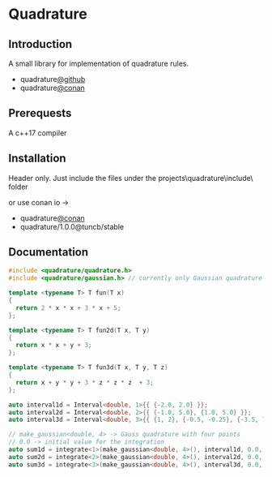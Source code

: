 ﻿Quadrature
=======
Introduction
-----------
A small library for implementation of quadrature rules.

* quadrature[@github](https://github.com/onezeroplus/Quadrature "")
* quadrature[@conan](https://dl.bintray.com/tuncb/stable)

Prerequests
----------
A c++17 compiler

Installation
------
Header only. Just include the files under the projects\quadrature\include\ folder

or use conan io -> 
* quadrature[@conan](https://dl.bintray.com/tuncb/stable)
* quadrature/1.0.0@tuncb/stable

Documentation
-----------
```cpp
#include <quadrature/quadrature.h>
#include <quadrature/gaussian.h> // currently only Gaussian quadrature with up to 6 points is available.

template <typename T> T fun(T x) 
{ 
  return 2 * x * x + 3 * x + 5; 
};

template <typename T> T fun2d(T x, T y)
{
  return x * x + y + 3;
};

template <typename T> T fun3d(T x, T y, T z)
{
  return x + y * y + 3 * z * z * z  + 3;
};

auto interval1d = Interval<double, 1>{{ {-2.0, 2.0} }};
auto interval2d = Interval<double, 2>{{ {-1.0, 5.0}, {1.0, 5.0} }};
auto interval3d = Interval<double, 3>{{ {1, 2}, {-0.5, -0.25}, {-3.5, 7.5} }};

// make_gaussian<double, 4> -> Gauss quadrature with four points
// 0.0 -> initial value for the integration
auto sum1d = integrate<1>(make_gaussian<double, 4>(), interval1d, 0.0, fun<double>)
auto sum2d = integrate<2>(make_gaussian<double, 4>(), interval2d, 0.0, fun2d<double>) 
auto sum3d = integrate<3>(make_gaussian<double, 4>(), interval3d, 0.0, fun3d<double>)
```
